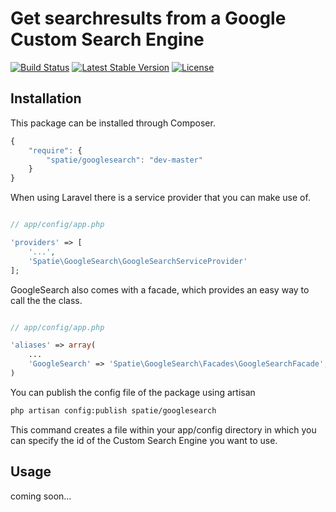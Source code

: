 # Get searchresults from a Google Custom Search Engine

[![Build Status](https://secure.travis-ci.org/freekmurze/googlesearch.png)](http://travis-ci.org/freekmurze/googlesearch)
[![Latest Stable Version](https://poser.pugx.org/spatie/googlesearch/version.png)](https://packagist.org/packages/spatie/googlesearch)
[![License](https://poser.pugx.org/spatie/googlesearch/license.png)](https://packagist.org/packages/spatie/googlesearch)


## Installation

This package can be installed through Composer.

```js
{
    "require": {
		"spatie/googlesearch": "dev-master"
	}
}
```

When using Laravel there is a service provider that you can make use of.

```php

// app/config/app.php

'providers' => [
    '...',
    'Spatie\GoogleSearch\GoogleSearchServiceProvider'
];
```

GoogleSearch also comes with a facade, which provides an easy way to call the the class.


```php

// app/config/app.php

'aliases' => array(
	...
	'GoogleSearch' => 'Spatie\GoogleSearch\Facades\GoogleSearchFacade',
)
```

You can publish the config file of the package using artisan

```bash
php artisan config:publish spatie/googlesearch
```

This command creates a file within your app/config directory in which you can specify the id of the Custom Search Engine you want to use.

## Usage

coming soon...
